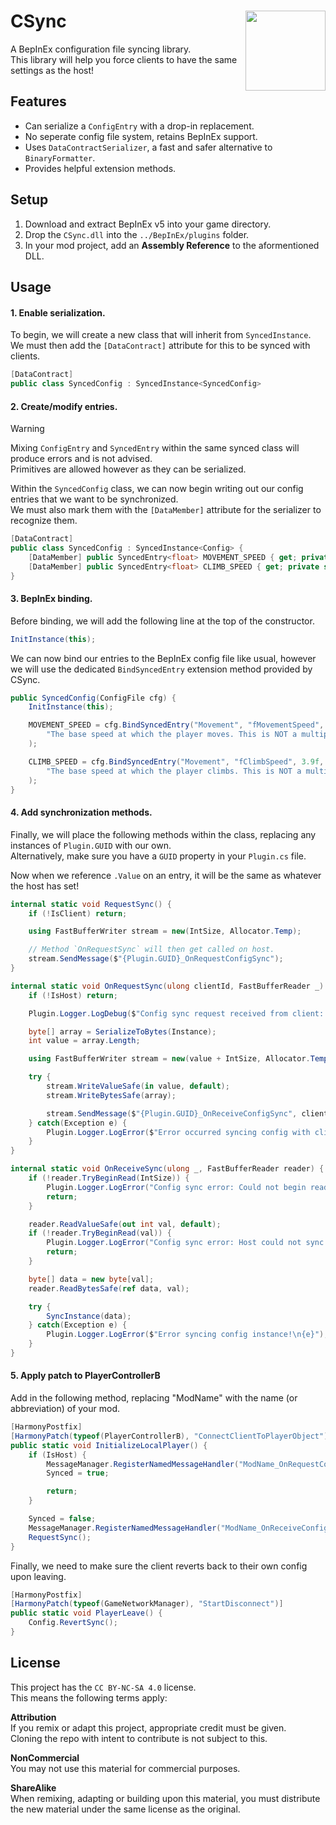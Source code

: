 # CSync <img align="right" width="128" height="128" src="https://media.discordapp.net/attachments/974491955864150046/1199740908879491162/CSync.png?ex=65c3a4ca&is=65b12fca&hm=1fd441d8eec89e22e16ab5963ec80244366a52aa0c12cdb01b069071bd1140d1&=&format=webp&quality=lossless&width=671&height=671">
A BepInEx configuration file syncing library.<br>
This library will help you force clients to have the same settings as the host!

## Features
- Can serialize a `ConfigEntry` with a drop-in replacement.
- No seperate config file system, retains BepInEx support.
- Uses `DataContractSerializer`, a fast and safer alternative to `BinaryFormatter`.
- Provides helpful extension methods.

## Setup
1. Download and extract BepInEx v5 into your game directory.
2. Drop the `CSync.dll` into the `../BepInEx/plugins` folder.
3. In your mod project, add an **Assembly Reference** to the aformentioned DLL.

## Usage
#### 1. Enable serialization.
To begin, we will create a new class that will inherit from `SyncedInstance`.<br>
We must then add the `[DataContract]` attribute for this to be synced with clients.

```cs
[DataContract]
public class SyncedConfig : SyncedInstance<SyncedConfig>
```

#### 2. Create/modify entries.
> [!WARNING]
> Mixing `ConfigEntry` and `SyncedEntry` within the same synced class will produce errors and is not advised.<br>
> Primitives are allowed however as they can be serialized.

Within the `SyncedConfig` class, we can now begin writing out our config entries that we want to be synchronized.<br>
We must also mark them with the `[DataMember]` attribute for the serializer to recognize them.

```cs
[DataContract]
public class SyncedConfig : SyncedInstance<Config> {
    [DataMember] public SyncedEntry<float> MOVEMENT_SPEED { get; private set; }
    [DataMember] public SyncedEntry<float> CLIMB_SPEED { get; private set; }
}
```

#### 3. BepInEx binding.<br>
Before binding, we will add the following line at the top of the constructor.
```cs
InitInstance(this);
```

We can now bind our entries to the BepInEx config file like usual, however we will use the dedicated `BindSyncedEntry` extension method provided by CSync.

```cs
public SyncedConfig(ConfigFile cfg) {
    InitInstance(this);

    MOVEMENT_SPEED = cfg.BindSyncedEntry("Movement", "fMovementSpeed", 4.1f,
        "The base speed at which the player moves. This is NOT a multiplier."
    );

    CLIMB_SPEED = cfg.BindSyncedEntry("Movement", "fClimbSpeed", 3.9f,
        "The base speed at which the player climbs. This is NOT a multiplier."
    );
}
```

#### 4. Add synchronization methods.
Finally, we will place the following methods within the class, replacing any instances of `Plugin.GUID` with our own.<br>
Alternatively, make sure you have a `GUID` property in your `Plugin.cs` file.

Now when we reference `.Value` on an entry, it will be the same as whatever the host has set!

```cs
internal static void RequestSync() {
    if (!IsClient) return;

    using FastBufferWriter stream = new(IntSize, Allocator.Temp);

    // Method `OnRequestSync` will then get called on host.
    stream.SendMessage($"{Plugin.GUID}_OnRequestConfigSync");
}

internal static void OnRequestSync(ulong clientId, FastBufferReader _) {
    if (!IsHost) return;

    Plugin.Logger.LogDebug($"Config sync request received from client: {clientId}");

    byte[] array = SerializeToBytes(Instance);
    int value = array.Length;

    using FastBufferWriter stream = new(value + IntSize, Allocator.Temp);

    try {
        stream.WriteValueSafe(in value, default);
        stream.WriteBytesSafe(array);

        stream.SendMessage($"{Plugin.GUID}_OnReceiveConfigSync", clientId);
    } catch(Exception e) {
        Plugin.Logger.LogError($"Error occurred syncing config with client: {clientId}\n{e}");
    }
}

internal static void OnReceiveSync(ulong _, FastBufferReader reader) {
    if (!reader.TryBeginRead(IntSize)) {
        Plugin.Logger.LogError("Config sync error: Could not begin reading buffer.");
        return;
    }

    reader.ReadValueSafe(out int val, default);
    if (!reader.TryBeginRead(val)) {
        Plugin.Logger.LogError("Config sync error: Host could not sync.");
        return;
    }

    byte[] data = new byte[val];
    reader.ReadBytesSafe(ref data, val);

    try {
        SyncInstance(data);
    } catch(Exception e) {
        Plugin.Logger.LogError($"Error syncing config instance!\n{e}");
    }
}
```
#### 5. Apply patch to PlayerControllerB
Add in the following method, replacing "ModName" with the name (or abbreviation) of your mod.

```cs
[HarmonyPostfix]
[HarmonyPatch(typeof(PlayerControllerB), "ConnectClientToPlayerObject")]
public static void InitializeLocalPlayer() {
    if (IsHost) {
        MessageManager.RegisterNamedMessageHandler("ModName_OnRequestConfigSync", OnRequestSync);
        Synced = true;

        return;
    }

    Synced = false;
    MessageManager.RegisterNamedMessageHandler("ModName_OnReceiveConfigSync", OnReceiveSync);
    RequestSync();
}
```
Finally, we need to make sure the client reverts back to their own config upon leaving.

```cs
[HarmonyPostfix]
[HarmonyPatch(typeof(GameNetworkManager), "StartDisconnect")]
public static void PlayerLeave() {
    Config.RevertSync();
}
```

## License
This project has the `CC BY-NC-SA 4.0` license.<br>
This means the following terms apply:

**Attribution**<br>
If you remix or adapt this project, appropriate credit must be given.<br>
Cloning the repo with intent to contribute is not subject to this.

**NonCommercial**<br>
You may not use this material for commercial purposes.

**ShareAlike**<br>
When remixing, adapting or building upon this material, you must
distribute the new material under the same license as the original.
